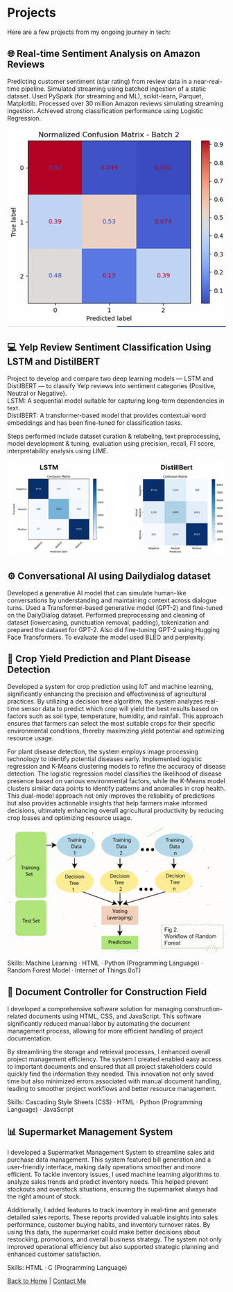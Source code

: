 # Projects

Here are a few projects from my ongoing journey in tech:

## 🌐 Real-time Sentiment Analysis on Amazon Reviews

Predicting customer sentiment (star rating) from review data in a near-real-time pipeline. Simulated streaming using batched ingestion of a static dataset. Used PySpark (for streaming and ML), scikit-learn, Parquet, Matplotlib. Processed over 30 million Amazon reviews simulating streaming ingestion. Achieved strong classification performance using Logistic Regression.

![Confusion matrix](Images/real_time.png)

## 💻 Yelp Review Sentiment Classification Using LSTM and DistilBERT

Project to develop and compare two deep learning models — LSTM and DistilBERT — to classify Yelp reviews into sentiment categories (Positive, Neutral or Negative).  
LSTM: A sequential model suitable for capturing long-term dependencies in text.  
DistilBERT: A transformer-based model that provides contextual word embeddings and has been fine-tuned for classification tasks.

Steps performed include dataset curation & relabeling, text preprocessing, model development & tuning, evaluation using precision, recall, F1 score, interpretability analysis using LIME. 

![Confusion matrix](Images/LSTM_Distillbert.png)

## ⚙️ Conversational AI using Dailydialog dataset

Developed a generative AI model that can simulate human-like conversations by understanding and maintaining context across dialogue turns. Used a Transformer-based generative model (GPT-2) and fine-tuned on the DailyDialog dataset. Performed preprocessing and cleaning of dataset (lowercasing, punctuation removal, padding),
tokenization and prepared the dataset for GPT-2. Also did fine-tuning GPT-2 using Hugging Face Transformers. To evaluate the model used BLEO and perplexity.


## 🌱 Crop Yield Prediction and Plant Disease Detection

Developed a system for crop prediction using IoT and machine learning, significantly enhancing the precision and effectiveness of agricultural practices. By utilizing a decision tree algorithm, the system analyzes real-time sensor data to predict which crop will yield the best results based on factors such as soil type, temperature, humidity, and rainfall. This approach ensures that farmers can select the most suitable crops for their specific environmental conditions, thereby maximizing yield potential and optimizing resource usage.

For plant disease detection, the system employs image processing technology to identify potential diseases early. Implemented logistic regression and K-Means clustering models to refine the accuracy of disease detection. The logistic regression model classifies the likelihood of disease presence based on various environmental factors, while the K-Means model clusters similar data points to identify patterns and anomalies in crop health. This dual-model approach not only improves the reliability of predictions but also provides actionable insights that help farmers make informed decisions, ultimately enhancing overall agricultural productivity by reducing crop losses and optimizing resource usage.

![Random Forest Algorithm](Images/random_forest.png)

Skills: Machine Learning · HTML · Python (Programming Language) · Random Forest Model · Internet of Things (IoT)

## 📝 Document Controller for Construction Field
I developed a comprehensive software solution for managing construction-related documents using HTML, CSS, and JavaScript. This software significantly reduced manual labor by automating the document management process, allowing for more efficient handling of project documentation. 

By streamlining the storage and retrieval processes, I enhanced overall project management efficiency. The system I created enabled easy access to important documents and ensured that all project stakeholders could quickly find the information they needed. This innovation not only saved time but also minimized errors associated with manual document handling, leading to smoother project workflows and better resource management.

Skills: Cascading Style Sheets (CSS) · HTML · Python (Programming Language) · JavaScript

## 📊 Supermarket Management System
I developed a Supermarket Management System to streamline sales and purchase data management. This system featured bill generation and a user-friendly interface, making daily operations smoother and more efficient. To tackle inventory issues, I used machine learning algorithms to analyze sales trends and predict inventory needs. This helped prevent stockouts and overstock situations, ensuring the supermarket always had the right amount of stock.

Additionally, I added features to track inventory in real-time and generate detailed sales reports. These reports provided valuable insights into sales performance, customer buying habits, and inventory turnover rates. By using this data, the supermarket could make better decisions about restocking, promotions, and overall business strategy. The system not only improved operational efficiency but also supported strategic planning and enhanced customer satisfaction.

Skills: HTML · C (Programming Language) 

[Back to Home](index.markdown) | [Contact Me](contact.markdown)
